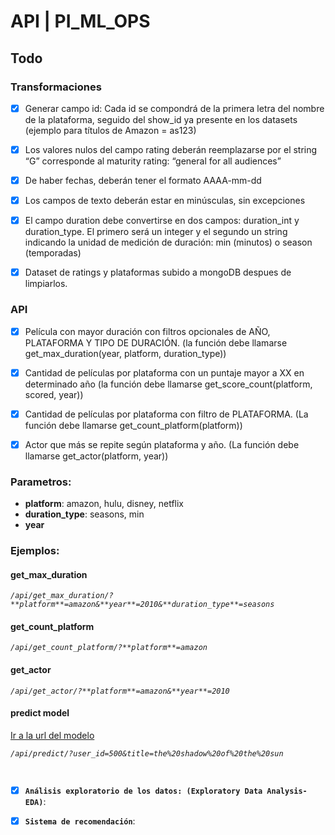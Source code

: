 # API | PI_ML_OPS

## Todo

### Transformaciones

- [x] Generar campo id: Cada id se compondrá de la primera letra del nombre de la plataforma, seguido del show_id ya presente en los datasets (ejemplo para títulos de Amazon = as123)

- [x] Los valores nulos del campo rating deberán reemplazarse por el string “G” corresponde al maturity rating: “general for all audiences”

- [x] De haber fechas, deberán tener el formato AAAA-mm-dd

- [x] Los campos de texto deberán estar en minúsculas, sin excepciones

- [x] El campo duration debe convertirse en dos campos: duration_int y duration_type. El primero será un integer y el segundo un string indicando la unidad de medición de duración: min (minutos) o season (temporadas)

- [x] Dataset de ratings y plataformas subido a mongoDB despues de limpiarlos.
### API

- [x] Película con mayor duración con filtros opcionales de AÑO, PLATAFORMA Y TIPO DE DURACIÓN. (la función debe llamarse get_max_duration(year, platform, duration_type))

- [x] Cantidad de películas por plataforma con un puntaje mayor a XX en determinado año (la función debe llamarse get_score_count(platform, scored, year))

- [x] Cantidad de películas por plataforma con filtro de PLATAFORMA. (La función debe llamarse get_count_platform(platform))

- [x] Actor que más se repite según plataforma y año. (La función debe llamarse get_actor(platform, year))

### Parametros:
- **platform**: amazon, hulu, disney, netflix
- **duration_type**: seasons, min
- **year**

### Ejemplos:

#### get_max_duration

*`/api/get_max_duration/?**platform**=amazon&**year**=2010&**duration_type**=seasons`*

#### get_count_platform

*`/api/get_count_platform/?**platform**=amazon`*

#### get_actor

*`/api/get_actor/?**platform**=amazon&**year**=2010`*

#### predict model

[Ir a la url del modelo](https://huggingface.co/printer130/ml/tree/main)

*`/api/predict/?user_id=500&title=the%20shadow%20of%20the%20sun`*

<br>

- [x] **`Análisis exploratorio de los datos: (Exploratory Data Analysis-EDA)`**:

- [x] **`Sistema de recomendación`**: 
